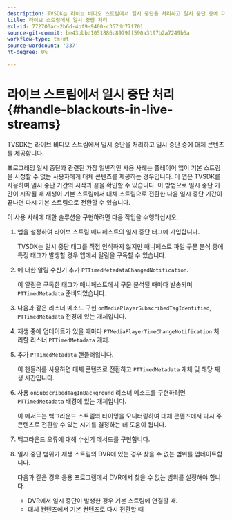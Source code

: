 ```yaml
---
description: TVSDK는 라이브 비디오 스트림에서 일시 중단을 처리하고 일시 중단 중에 대체 콘텐츠를 제공합니다.
title: 라이브 스트림에서 일시 중단 처리
exl-id: 772700ac-2b6d-4bf9-9400-c357dd77f701
source-git-commit: be43bbbd1051886c8979ff590a3197b2a7249b6a
workflow-type: tm+mt
source-wordcount: '337'
ht-degree: 0%

---
```


# 라이브 스트림에서 일시 중단 처리{#handle-blackouts-in-live-streams}

TVSDK는 라이브 비디오 스트림에서 일시 중단을 처리하고 일시 중단 중에 대체 콘텐츠를 제공합니다.

프로그래밍 일시 중단과 관련된 가장 일반적인 사용 사례는 플레이어 앱이 기본 스트림을 시청할 수 없는 사용자에게 대체 콘텐츠를 제공하는 경우입니다. 이 앱은 TVSDK를 사용하여 일시 중단 기간의 시작과 끝을 확인할 수 있습니다. 이 방법으로 일시 중단 기간이 시작될 때 재생이 기본 스트림에서 대체 스트림으로 전환한 다음 일시 중단 기간이 끝나면 다시 기본 스트림으로 전환할 수 있습니다.

이 사용 사례에 대한 솔루션을 구현하려면 다음 작업을 수행하십시오.

1. 앱을 설정하여 라이브 스트림 매니페스트의 일시 중단 태그에 가입합니다.

   TVSDK는 일시 중단 태그를 직접 인식하지 않지만 매니페스트 파일 구문 분석 중에 특정 태그가 발생할 경우 앱에서 알림을 구독할 수 있습니다.
1. 에 대한 알림 수신기 추가 `PTTimedMetadataChangedNotification`.

   이 알림은 구독한 태그가 매니페스트에서 구문 분석될 때마다 발송되며 `PTTimedMetadata` 준비되었습니다.

1. 다음과 같은 리스너 메소드 구현 `onMediaPlayerSubscribedTagIdentified`, `PTTimedMetadata` 전경에 있는 개체입니다.

1. 재생 중에 업데이트가 있을 때마다 `PTMediaPlayerTimeChangeNotification` 처리할 리스너 `PTTimedMetadata` 개체.

1. 추가 `PTTimedMetadata` 핸들러입니다.

   이 핸들러를 사용하면 대체 콘텐츠로 전환하고 `PTTimedMetadata` 개체 및 해당 재생 시간입니다.

1. 사용 `onSubscribedTagInBackground` 리스너 메소드를 구현하려면 `PTTimedMetadata` 배경에 있는 개체입니다.

   이 메서드는 백그라운드 스트림의 타이밍을 모니터링하여 대체 콘텐츠에서 다시 주 콘텐츠로 전환할 수 있는 시기를 결정하는 데 도움이 됩니다.

1. 백그라운드 오류에 대해 수신기 메서드를 구현합니다.
1. 일시 중단 범위가 재생 스트림의 DVR에 있는 경우 찾을 수 없는 범위를 업데이트합니다.

   다음과 같은 경우 응용 프로그램에서 DVR에서 찾을 수 없는 범위를 설정해야 합니다.

   * DVR에서 일시 중단이 발생한 경우 기본 스트림에 연결할 때.
   * 대체 컨텐츠에서 기본 컨텐츠로 다시 전환할 때
